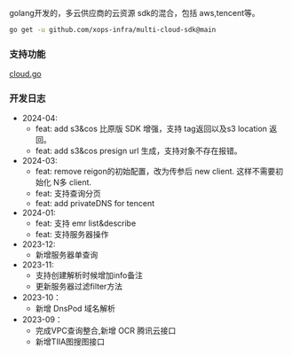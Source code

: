 golang开发的，多云供应商的云资源 sdk的混合，包括 aws,tencent等。

```bash
go get -u github.com/xops-infra/multi-cloud-sdk@main
```


### 支持功能
[cloud.go](pkg/model/cloud.go)

### 开发日志
- 2024-04:
    - feat: add s3&cos 比原版 SDK 增强，支持 tag返回以及s3 location 返回。
    - feat: add s3&cos presign url 生成，支持对象不存在报错。
- 2024-03:
    - feat: remove reigon的初始配置，改为传参后 new client. 这样不需要初始化 N多 client.
    - feat: 支持查询分页
    - feat: add privateDNS for tencent
- 2024-01:
    - feat: 支持 emr list&describe
    - feat: 支持服务器操作
- 2023-12:
    - 新增服务器单查询
- 2023-11:
    - 支持创建解析时候增加info备注
    - 更新服务器过滤filter方法
- 2023-10：
    - 新增 DnsPod 域名解析
- 2023-09：
    - 完成VPC查询整合,新增 OCR 腾讯云接口
    - 新增TIIA图搜图接口
